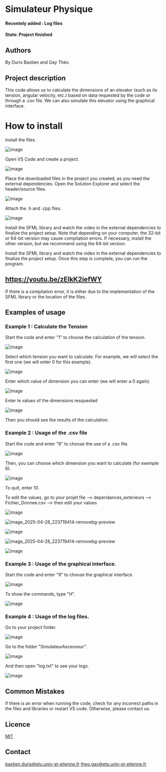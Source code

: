 # Simulateur Physique

#### Recentely added : Log files
#### State: Project finished

## Authors
By Duris Bastien and Gay Théo

## Project description


This code allows us to calculate the dimensions of an elevator (such as its tension, angular velocity, etc.) based on data requested by the code or through a .csv file. We can also simulate this elevator using the graphical interface.


# How to install

Install the files.


![image](https://github.com/user-attachments/assets/cfdc696f-0fa1-4481-bd86-4cc8b1079fec)


Open VS Code and create a project.


![image](https://github.com/user-attachments/assets/2afb374b-37cc-4f05-a7e0-897e13e6604f)


Place the downloaded files in the project you created, as you need the external dependencies. Open the Solution Explorer and select the header/source files.


![image](https://github.com/user-attachments/assets/f0a801d5-9735-4bf0-abde-821f0d8867ed)

Attach the .h and .cpp files.


![image](https://github.com/user-attachments/assets/fbf994ff-9460-4f17-9adb-6ba6999eb964)


Install the SFML library and watch the video in the external dependencies to finalize the project setup. Note that depending on your computer, the 32-bit or 64-bit version may cause compilation errors. If necessary, install the other version, but we recommend using the 64-bit version.

Install the SFML library and watch the video in the external dependencies to finalize the project setup. Once this step is complete, you can run the program.

## https://youtu.be/zElkK2iefWY

If there is a compilation error, it is either due to the implementation of the SFML library or the location of the files.

## Examples of usage


### Example 1 : Calculate the Tension


Start the code and enter "1" to choose the calculation of the tension.

![image](https://github.com/user-attachments/assets/41a81c95-9df2-4f03-abec-882f32019c3e)

Select which tension you want to calculate. For example, we will select the first one (we will enter 0 for this example).

![image](https://github.com/user-attachments/assets/8b317559-3ffc-493b-8156-4cbffbb5c901)

Enter which value of dimension you can enter (we will enter a 0 again).

![image](https://github.com/user-attachments/assets/8d278b6d-5302-4de4-b4e3-3ff78c1ad8d7)

Enter le values of the dimensions resquested

![image](https://github.com/user-attachments/assets/7601fff4-3427-4174-9ee5-46db113a3e34)

Then you should see the results of the calculation.


### Example 2 : Usage of the .csv file

Start the code and enter "8" to choose the use of a .csv file.

![image](https://github.com/user-attachments/assets/9a51d115-a511-4bd1-bf9d-2ba4d989c3c7)

Then, you can choose which dimension you want to calculate (for exemple 6).

![image](https://github.com/user-attachments/assets/0716c5d4-4dca-4a4d-8f13-e270c2bd817c)

To quit, enter 10.

To edit the values, go to your projet file --> dependances_exterieurs --> Fichier_Donnee.csv --> then edit your values

![image](https://github.com/user-attachments/assets/cfc5c8b9-3ad8-4adb-9be1-fe80682a3887)

![image_2025-04-28_223719414-removebg-preview](https://github.com/user-attachments/assets/7997ab5b-7045-4445-b876-1020d9719d57)



![image](https://github.com/user-attachments/assets/db0d0849-f4ca-4e83-8b74-ffec50af4644)

![image_2025-04-28_223719414-removebg-preview](https://github.com/user-attachments/assets/1b621ff2-ac1c-482a-b231-45dd25cf7d24)





![image](https://github.com/user-attachments/assets/bd8d3584-1d60-40c9-a7da-005f7afcfecb)


### Example 3 : Usage of the graphical interface.

Start the code and enter "9" to choose the graphical interface.

![image](https://github.com/user-attachments/assets/268d9693-c500-435d-b62c-ae1fa5b2aa8d)

To show the commands, type "H".

![image](https://github.com/user-attachments/assets/a70caf50-3be6-4541-9515-774bff1e3f8f)

### Example 4 : Usage of the log files.

Go to your project folder.

![image](https://github.com/user-attachments/assets/98dd77d5-d146-4681-97b5-92e31c3b10c8)

Go to the folder "SimulateurAscenseur".

![image](https://github.com/user-attachments/assets/2f860abc-a5d7-488a-8b8b-a01ffd5238b1)

And then open "log.txt" to see your logs.

![image](https://github.com/user-attachments/assets/119a2be0-5571-4520-96ac-347404580b21)


## Common Mistakes

If there is an error when running the code, check for any incorrect paths in the files and libraries or restart VS code. Otherwise, please contact us.


## Licence
[MIT](https://choosealicense.com/licenses/mit/)

## Contact

bastien.duris@etu.univ-st-etienne.fr
theo.gay@etu.univ-st-etienne.fr
 
